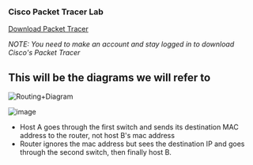 ### Cisco Packet Tracer Lab 

[Download Packet Tracer](https://www.netacad.com/resources/lab-downloads?courseLang=en-US)

*NOTE: You need to make an account and stay logged in to download Cisco's Packet Tracer* 

## This will be the diagrams we will refer to

![Routing+Diagram](https://github.com/user-attachments/assets/db78b45d-b3e3-413e-b444-7942fef0e498)

![image](https://github.com/user-attachments/assets/6c7db018-858b-41f1-8d40-f5b28967ee83)

- Host A goes through the first switch and sends its destination MAC address to the router, not host B's mac address
- Router ignores the mac address but sees the destination IP and goes through the second switch, then finally host B.
